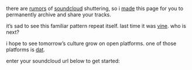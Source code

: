 there are [rumors](https://techcrunch.com/2017/07/12/soundshroud/) of [soundcloud](http://soundcloud.com) shuttering, so i [made](https://github.com/jondashkyle/soundcloud-archiver) this page for you to permanently archive and share your tracks.

it’s sad to see this familiar pattern repeat itself. last time it was [vine](https://www.wired.com/2016/10/rip-vine/). who is next?

i hope to see tomorrow’s culture grow on open platforms. one of those platforms is [dat](http://datproject.org).

enter your soundcloud url below to get started: